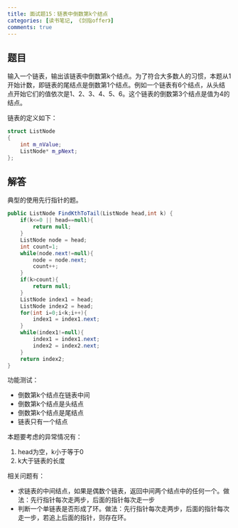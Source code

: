 ```yaml
---
title: 面试题15：链表中倒数第k个结点
categories: [读书笔记, 《剑指offer》]
comments: true
---
```


## 题目

输入一个链表，输出该链表中倒数第k个结点。为了符合大多数人的习惯，本题从1开始计数，即链表的尾结点是倒数第1个结点。例如一个链表有6个结点，从头结点开始它们的值依次是1、2、3、4、5、6。这个链表的倒数第3个结点是值为4的结点。

链表的定义如下：

```c++
struct ListNode
{
    int m_nValue;
    ListNode* m_pNext;
};
```

<!--more-->

## 解答

典型的使用先行指针的题。

```java
public ListNode FindKthToTail(ListNode head,int k) {
    if(k<=0 || head==null){
        return null;
    }
    ListNode node = head;
    int count=1;
    while(node.next!=null){
        node = node.next;
        count++;
    }
    if(k>count){
        return null;
    }
    ListNode index1 = head;
    ListNode index2 = head;
    for(int i=0;i<k;i++){
        index1 = index1.next;
    }
    while(index1!=null){
        index1 = index1.next;
        index2 = index2.next;
    }
    return index2;
}
```

功能测试：
- 倒数第k个结点在链表中间
- 倒数第k个结点是头结点
- 倒数第k个结点是尾结点
- 链表只有一个结点

本题要考虑的异常情况有：
1. head为空，k小于等于0
2. k大于链表的长度

相关问题有：
- 求链表的中间结点，如果是偶数个链表，返回中间两个结点中的任何一个。做法：先行指针每次走两步，后面的指针每次走一步
- 判断一个单链表是否形成了环。做法：先行指针每次走两步，后面的指针每次走一步，若追上后面的指针，则存在环。